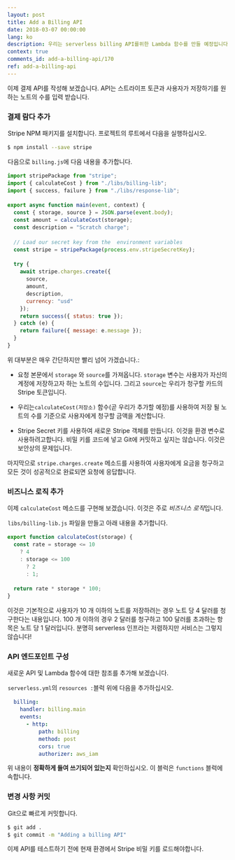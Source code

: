 ```yaml
---
layout: post
title: Add a Billing API
date: 2018-03-07 00:00:00
lang: ko
description: 우리는 serverless billing API를위한 Lambda 함수를 만들 예정입니다. 앱으로 전달 된 Stripe 토큰을 가져와 Stripe JS SDK를 사용하여 지불을 처리합니다. 
context: true
comments_id: add-a-billing-api/170
ref: add-a-billing-api
---
```


이제 결제 API를 작성해 보겠습니다. API는 스트라이프 토큰과 사용자가 저장하기를 원하는 노트의 수를 입력 받습니다.

### 결제 람다 추가

<img class="code-marker" src="/assets/s.png" />Stripe NPM 패키지를 설치합니다. 프로젝트의 루트에서 다음을 실행하십시오.


``` bash
$ npm install --save stripe
```

<img class="code-marker" src="/assets/s.png" />다음으로 `billing.js`에 다음 내용을 추가합니다.

``` js
import stripePackage from "stripe";
import { calculateCost } from "./libs/billing-lib";
import { success, failure } from "./libs/response-lib";

export async function main(event, context) {
  const { storage, source } = JSON.parse(event.body);
  const amount = calculateCost(storage);
  const description = "Scratch charge";

  // Load our secret key from the  environment variables
  const stripe = stripePackage(process.env.stripeSecretKey);

  try {
    await stripe.charges.create({
      source,
      amount,
      description,
      currency: "usd"
    });
    return success({ status: true });
  } catch (e) {
    return failure({ message: e.message });
  }
}
```

위 대부분은 매우 간단하지만 빨리 넘어 가겠습니다.:

- 요청 본문에서 `storage` 와 `source`를 가져옵니다. `storage` 변수는 사용자가 자신의 계정에 저장하고자 하는 노트의 수입니다. 그리고 `source`는 우리가 청구할 카드의 Stripe 토큰입니다.

- 우리는`calculateCost(저장소)` 함수(곧 우리가 추가할 예정)를 사용하여 저장 될 노트의 수를 기준으로 사용자에게 청구할 금액을 계산합니다.

- Stripe Secret 키를 사용하여 새로운 Stripe 객체를 만듭니다. 이것을 환경 변수로 사용하려고합니다. 비밀 키를 코드에 넣고 Git에 커밋하고 싶지는 않습니다. 이것은 보안상의 문제입니다.

마지막으로 `stripe.charges.create` 메소드를 사용하여 사용자에게 요금을 청구하고 모든 것이 성공적으로 완료되면 요청에 응답합니다.

### 비즈니스 로직 추가

이제 `calculateCost` 메소드를 구현해 보겠습니다. 이것은 주로 *비즈니스 로직*입니다.

<img class="code-marker" src="/assets/s.png" />`libs/billing-lib.js` 파일을 만들고 아래 내용을 추가합니다.

``` js
export function calculateCost(storage) {
  const rate = storage <= 10
    ? 4
    : storage <= 100
      ? 2
      : 1;

  return rate * storage * 100;
}
```

이것은 기본적으로 사용자가 10 개 이하의 노트를 저장하려는 경우 노트 당 4 달러를 청구한다는 내용입니다. 100 개 이하의 경우 2 달러를 청구하고 100 달러를 초과하는 항목은 노트 당 1 달러입니다. 분명히 serverless 인프라는 저렴하지만 서비스는 그렇지 않습니다!

### API 엔드포인트 구성

새로운 API 및 Lambda 함수에 대한 참조를 추가해 보겠습니다.

<img class="code-marker" src="/assets/s.png" />`serverless.yml`의 `resources :`블럭 위에 다음을 추가하십시오.

``` yml
  billing:
    handler: billing.main
    events:
      - http:
          path: billing
          method: post
          cors: true
          authorizer: aws_iam
```

위 내용이 **정확하게 들여 쓰기되어 있는지** 확인하십시오. 이 블럭은 `functions` 블럭에 속합니다.

### 변경 사항 커밋 

<img class="code-marker" src="/assets/s.png" />Git으로 빠르게 커밋합니다.

``` bash
$ git add .
$ git commit -m "Adding a billing API"
```

이제 API를 테스트하기 전에 현재 환경에서 Stripe 비밀 키를 로드해야합니다.
